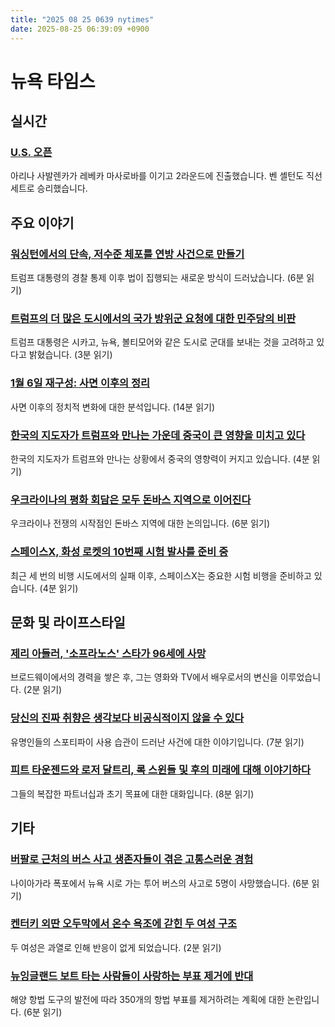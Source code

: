 ```yaml
---
title: "2025 08 25 0639 nytimes"
date: 2025-08-25 06:39:09 +0900
---
```


# 뉴욕 타임스

## 실시간

### [U.S. 오픈](https://www.nytimes.com/athletic/live-blogs/us-open-2025-live-updates-day-1-scores-results/6PBMpLAturuC/)
아리나 사발렌카가 레베카 마사로바를 이기고 2라운드에 진출했습니다. 벤 셸턴도 직선 세트로 승리했습니다.

## 주요 이야기

### [워싱턴에서의 단속, 저수준 체포를 연방 사건으로 만들기](https://www.nytimes.com/2025/08/24/us/politics/trump-dc-crime-takeover-federal-court.html)
트럼프 대통령의 경찰 통제 이후 법이 집행되는 새로운 방식이 드러났습니다. (6분 읽기)

### [트럼프의 더 많은 도시에서의 국가 방위군 요청에 대한 민주당의 비판](https://www.nytimes.com/2025/08/24/us/politics/trump-national-guard-chicago-crime.html)
트럼프 대통령은 시카고, 뉴욕, 볼티모어와 같은 도시로 군대를 보내는 것을 고려하고 있다고 밝혔습니다. (3분 읽기)

### [1월 6일 재구성: 사면 이후의 정리](https://www.nytimes.com/2025/08/24/nyregion/january-6-capitol-riot-prosecutors.html)
사면 이후의 정치적 변화에 대한 분석입니다. (14분 읽기)

### [한국의 지도자가 트럼프와 만나는 가운데 중국이 큰 영향을 미치고 있다](https://www.nytimes.com/2025/08/24/world/asia/south-korea-president-trump-meeting-us-china.html)
한국의 지도자가 트럼프와 만나는 상황에서 중국의 영향력이 커지고 있습니다. (4분 읽기)

### [우크라이나의 평화 회담은 모두 돈바스 지역으로 이어진다](https://www.nytimes.com/2025/08/24/world/europe/russia-ukraine-donbas-peace-talks-putin-trump-zelensky.html)
우크라이나 전쟁의 시작점인 돈바스 지역에 대한 논의입니다. (6분 읽기)

### [스페이스X, 화성 로켓의 10번째 시험 발사를 준비 중](https://www.nytimes.com/2025/08/24/science/spacex-starship-launch.html)
최근 세 번의 비행 시도에서의 실패 이후, 스페이스X는 중요한 시험 비행을 준비하고 있습니다. (4분 읽기)

## 문화 및 라이프스타일

### [제리 아들러, '소프라노스' 스타가 96세에 사망](https://www.nytimes.com/2025/08/24/arts/television/jerry-adler-dead.html)
브로드웨이에서의 경력을 쌓은 후, 그는 영화와 TV에서 배우로서의 변신을 이루었습니다. (2분 읽기)

### [당신의 진짜 취향은 생각보다 비공식적이지 않을 수 있다](https://www.nytimes.com/2025/08/24/technology/spotify-panama-playlists-privacy.html)
유명인들의 스포티파이 사용 습관이 드러난 사건에 대한 이야기입니다. (7분 읽기)

### [피트 타운젠드와 로저 달트리, 록 스윈들 및 후의 미래에 대해 이야기하다](https://www.nytimes.com/2025/08/24/arts/music/who-pete-townshend-roger-daltrey-interview.html)
그들의 복잡한 파트너십과 초기 목표에 대한 대화입니다. (8분 읽기)

## 기타

### [버팔로 근처의 버스 사고 생존자들이 겪은 고통스러운 경험](https://www.nytimes.com/2025/08/23/nyregion/new-york-buffalo-bus-crash.html)
나이아가라 폭포에서 뉴욕 시로 가는 투어 버스의 사고로 5명이 사망했습니다. (6분 읽기)

### [켄터키 외딴 오두막에서 온수 욕조에 갇힌 두 여성 구조](https://www.nytimes.com/2025/08/24/us/hot-tub-rescue.html)
두 여성은 과열로 인해 반응이 없게 되었습니다. (2분 읽기)

### [뉴잉글랜드 보트 타는 사람들이 사랑하는 부표 제거에 반대](https://www.nytimes.com/2025/08/24/us/new-england-boaters-protest-buoys-removal.html)
해양 항법 도구의 발전에 따라 350개의 항법 부표를 제거하려는 계획에 대한 논란입니다. (6분 읽기)
